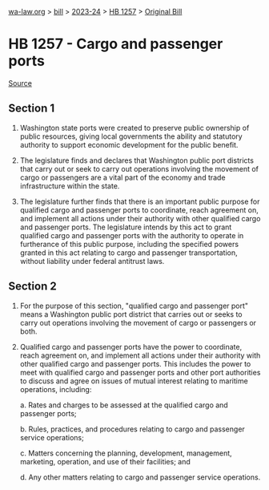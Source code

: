 [wa-law.org](/) > [bill](/bill/) > [2023-24](/bill/2023-24/) > [HB 1257](/bill/2023-24/hb/1257/) > [Original Bill](/bill/2023-24/hb/1257/1/)

# HB 1257 - Cargo and passenger ports

[Source](http://lawfilesext.leg.wa.gov/biennium/2023-24/Pdf/Bills/House%20Bills/1257.pdf)

## Section 1
1. Washington state ports were created to preserve public ownership of public resources, giving local governments the ability and statutory authority to support economic development for the public benefit.

2. The legislature finds and declares that Washington public port districts that carry out or seek to carry out operations involving the movement of cargo or passengers are a vital part of the economy and trade infrastructure within the state.

3. The legislature further finds that there is an important public purpose for qualified cargo and passenger ports to coordinate, reach agreement on, and implement all actions under their authority with other qualified cargo and passenger ports. The legislature intends by this act to grant qualified cargo and passenger ports with the authority to operate in furtherance of this public purpose, including the specified powers granted in this act relating to cargo and passenger transportation, without liability under federal antitrust laws.

## Section 2
1. For the purpose of this section, "qualified cargo and passenger port" means a Washington public port district that carries out or seeks to carry out operations involving the movement of cargo or passengers or both.

2. Qualified cargo and passenger ports have the power to coordinate, reach agreement on, and implement all actions under their authority with other qualified cargo and passenger ports. This includes the power to meet with qualified cargo and passenger ports and other port authorities to discuss and agree on issues of mutual interest relating to maritime operations, including:

    a. Rates and charges to be assessed at the qualified cargo and passenger ports;

    b. Rules, practices, and procedures relating to cargo and passenger service operations;

    c. Matters concerning the planning, development, management, marketing, operation, and use of their facilities; and

    d. Any other matters relating to cargo and passenger service operations.
